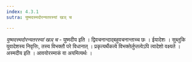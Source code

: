 ```yaml
---
index: 4.3.1
sutra: युष्मदस्मदोरन्यतरस्यां खञ् च

---
```

_युष्मदस्मदोरन्यतरस्यां खञ् च_ - युष्मदीय इति । द्विवचनान्दाद्बहुवचनान्ताच्च छः । ईयादेशः । सुब्लुकि युवादेशस्य निवृत्तिः, तस्य विभक्तौ परे विधानात् । प्रकृत्यर्थैकत्वे विभक्तेर्लुप्तत्वेऽपि त्वादेशो वक्ष्यते । अस्मदीय इति । आवयोरस्माकं वा अयमित्यर्थः । 